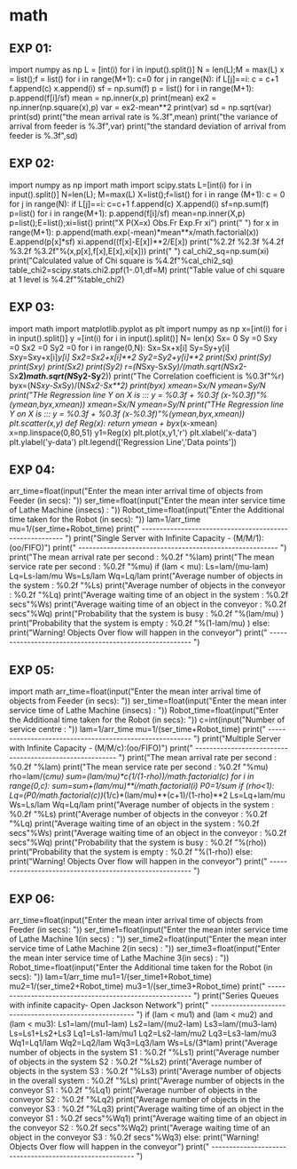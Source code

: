 # math
## EXP 01:
import numpy as np
L = [int(i) for i in input().split()]
N = len(L);M = max(L)
x = list();f = list()
for i in range(M+1):
c=0
for j in range(N):
if L[j]==i:
c = c+1
f.append(c)
x.append(i)
sf = np.sum(f)
p = list()
for i in range(M+1):
p.append(f[i]/sf)
mean = np.inner(x,p)
print(mean)
ex2 = np.inner(np.square(x),p)
var = ex2-mean**2
print(var)
sd = np.sqrt(var)
print(sd)
print("the mean arrival rate is %.3f",mean)
print("the variance of arrival from feeder is %.3f",var)
print("the standard deviation of arrival from feeder is %.3f",sd)

## EXP 02:
import numpy as np
import math
import scipy.stats
L=[int(i) for i in input().split()]
N=len(L); M=max(L)
X=list();f=list()
for i in range (M+1):
c = 0
for j in range(N):
if L[j]==i:
c=c+1
f.append(c)
X.append(i)
sf=np.sum(f)
p=list()
for i in range(M+1):
p.append(f[i]/sf)
mean=np.inner(X,p)
p=list();E=list();xi=list()
print("X P(X=x) Obs.Fr Exp.Fr xi")
print(" ")
for x in range(M+1):
p.append(math.exp(-mean)*mean**x/math.factorial(x))
E.append(p[x]*sf)
xi.append((f[x]-E[x])**2/E[x])
print("%2.2f %2.3f %4.2f %3.2f %3.2f"%(x,p[x],f[x],E[x],xi[x]))
print(" ")
cal_chi2_sq=np.sum(xi)
print("Calculated value of Chi square is %4.2f"%cal_chi2_sq) table_chi2=scipy.stats.chi2.ppf(1-.01,df=M)
print("Table value of chi square at 1 level is %4.2f"%table_chi2)

## EXP 03:
import math
import matplotlib.pyplot as plt
import numpy as np
x=[int(i) for i in input().split()]
y =[int(i) for i in input().split()]
N= len(x)
Sx= 0
Sy =0
Sxy =0
Sx2 =0
Sy2 =0
for i in range(0,N):
Sx=Sx+x[i]
Sy=Sy+y[i]
Sxy=Sxy+x[i]*y[i]
Sx2=Sx2+x[i]**2
Sy2=Sy2+y[i]**2
print(Sx)
print(Sy)
print(Sxy)
print(Sx2)
print(Sy2)
r=(N*Sxy-Sx*Sy)/(math.sqrt(N*Sx2-Sx**2)*math.sqrt(N*Sy2-Sy**2))
print("The Correlation coefficient is %0.3f"%r)
byx=(N*Sxy-Sx*Sy)/(N*Sx2-Sx**2)
print(byx)
xmean=Sx/N
ymean=Sy/N
print("THe Regression line Y on X is ::: y = %0.3f + %0.3f
(x-%0.3f)"%(ymean,byx,xmean))
xmean=Sx/N
ymean=Sy/N
print("THe Regression line Y on X is ::: y = %0.3f + %0.3f
(x-%0.3f)"%(ymean,byx,xmean))
plt.scatter(x,y)
def Reg(x):
return ymean + byx*(x-xmean)
x=np.linspace(0,80,51)
y1=Reg(x)
plt.plot(x,y1,'r')
plt.xlabel('x-data')
plt.ylabel('y-data')
plt.legend(['Regression Line','Data points'])

## EXP 04:
arr_time=float(input("Enter the mean inter arrival time of objects from Feeder (in secs): "))
ser_time=float(input("Enter the mean inter service time of Lathe Machine (insecs) : "))
Robot_time=float(input("Enter the Additional time taken for the Robot (in secs): "))
lam=1/arr_time
mu=1/(ser_time+Robot_time)
print(" -------------------------------------------------------- ")
print("Single Server with Infinite Capacity - (M/M/1):(oo/FIFO)")
print(" -------------------------------------------------------- ")
print("The mean arrival rate per second : %0.2f "%lam)
print("The mean service rate per second : %0.2f "%mu)
if (lam < mu):
Ls=lam/(mu-lam)
Lq=Ls-lam/mu
Ws=Ls/lam
Wq=Lq/lam
print("Average number of objects in the system : %0.2f "%Ls)
print("Average number of objects in the conveyor : %0.2f "%Lq)
print("Average waiting time of an object in the system : %0.2f secs"%Ws)
print("Average waiting time of an object in the conveyor : %0.2f secs"%Wq)
print("Probability that the system is busy : %0.2f "%(lam/mu) )
print("Probability that the system is empty : %0.2f "%(1-lam/mu) )
else:
print("Warning! Objects Over flow will happen in the conveyor")
print(" -------------------------------------------------------- ")

## EXP 05:
import math
arr_time=float(input("Enter the mean inter arrival time of objects from Feeder (in secs): "))
ser_time=float(input("Enter the mean inter service time of Lathe Machine (insecs) : "))
Robot_time=float(input("Enter the Additional time taken for the Robot (in secs): "))
c=int(input("Number of service centre : "))
lam=1/arr_time
mu=1/(ser_time+Robot_time)
print(" -------------------------------------------------------- ")
print("Multiple Server with Infinite Capacity - (M/M/c):(oo/FIFO)")
print(" -------------------------------------------------------- ")
print("The mean arrival rate per second : %0.2f "%lam)
print("The mean service rate per second : %0.2f "%mu)
rho=lam/(c*mu)
sum=(lam/mu)**c*(1/(1-rho))/math.factorial(c)
for i in range(0,c):
sum=sum+(lam/mu)**i/math.factorial(i)
P0=1/sum
if (rho<1):
Lq=(P0/math.factorial(c))*(1/c)*(lam/mu)**(c+1)/(1-rho)**2
Ls=Lq+lam/mu
Ws=Ls/lam
Wq=Lq/lam
print("Average number of objects in the system : %0.2f "%Ls)
print("Average number of objects in the conveyor : %0.2f "%Lq)
print("Average waiting time of an object in the system : %0.2f secs"%Ws)
print("Average waiting time of an object in the conveyor : %0.2f secs"%Wq)
print("Probability that the system is busy : %0.2f "%(rho))
print("Probability that the system is empty : %0.2f "%(1-rho))
else:
print("Warning! Objects Over flow will happen in the conveyor")
print(" -------------------------------------------------------- ")

## EXP 06:
arr_time=float(input("Enter the mean inter arrival time of objects from Feeder (in secs): "))
ser_time1=float(input("Enter the mean inter service time of Lathe Machine 1(in secs) : "))
ser_time2=float(input("Enter the mean inter service time of Lathe Machine 2(in secs) : "))
ser_time3=float(input("Enter the mean inter service time of Lathe Machine 3(in secs) : "))
Robot_time=float(input("Enter the Additional time taken for the Robot (in secs): "))
lam=1/arr_time
mu1=1/(ser_time1+Robot_time)
mu2=1/(ser_time2+Robot_time)
mu3=1/(ser_time3+Robot_time)
print(" -------------------------------------------------------- ")
print("Series Queues with infinite capacity- Open Jackson Network")
print(" -------------------------------------------------------- ")
if (lam < mu1) and (lam < mu2) and (lam < mu3):
Ls1=lam/(mu1-lam)
Ls2=lam/(mu2-lam)
Ls3=lam/(mu3-lam)
Ls=Ls1+Ls2+Ls3
Lq1=Ls1-lam/mu1
Lq2=Ls2-lam/mu2
Lq3=Ls3-lam/mu3
Wq1=Lq1/lam
Wq2=Lq2/lam
Wq3=Lq3/lam
Ws=Ls/(3*lam)
print("Average number of objects in the system S1 : %0.2f "%Ls1)
print("Average number of objects in the system S2 : %0.2f "%Ls2)
print("Average number of objects in the system S3 : %0.2f "%Ls3)
print("Average number of objects in the overall system : %0.2f "%Ls)
print("Average number of objects in the conveyor S1 : %0.2f "%Lq1)
print("Average number of objects in the conveyor S2 : %0.2f "%Lq2)
print("Average number of objects in the conveyor S3 : %0.2f "%Lq3)
print("Average waiting time of an object in the conveyor S1 : %0.2f secs"%Wq1)
print("Average waiting time of an object in the conveyor S2 : %0.2f secs"%Wq2)
print("Average waiting time of an object in the conveyor S3 : %0.2f secs"%Wq3)
else:
print("Warning! Objects Over flow will happen in the conveyor")
print(" -------------------------------------------------------- ")
